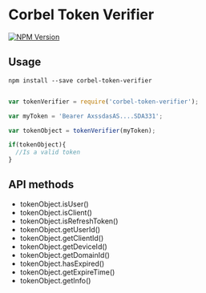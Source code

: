 # Corbel Token Verifier


[![NPM Version][npm-badge]][npm-url]

## Usage

```
npm install --save corbel-token-verifier
```

```javascript

var tokenVerifier = require('corbel-token-verifier');

var myToken = 'Bearer AxssdasAS....SDA331';

var tokenObject = tokenVerifier(myToken);

if(tokenObject){
  //Is a valid token
}
```

## API methods

- tokenObject.isUser()
- tokenObject.isClient()
- tokenObject.isRefreshToken()
- tokenObject.getUserId()
- tokenObject.getClientId()
- tokenObject.getDeviceId()
- tokenObject.getDomainId()
- tokenObject.hasExpired()
- tokenObject.getExpireTime()
- tokenObject.getInfo()

[npm-badge]: https://badge.fury.io/js/corbel-token-verifier.svg
[npm-url]: https://www.npmjs.org/package/corbel-token-verifier
